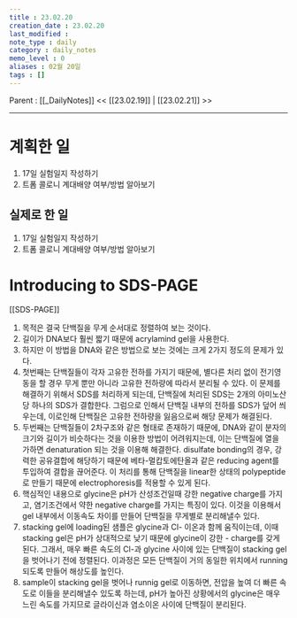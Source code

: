 ```yaml
---
title : 23.02.20
creation_date : 23.02.20
last_modified :
note_type : daily
category : daily_notes
memo_level : 0
aliases : 02월 20일
tags : []
---
```

Parent : [[_DailyNotes]]
<< [[23.02.19]] | [[23.02.21]] >>

---
# 계획한 일

1. 17일 실험일지 작성하기
2. 트폼 콜로니 계대배양 여부/방법 알아보기

## 실제로 한 일

1. 17일 실험일지 작성하기
2. 트폼 콜로니 계대배양 여부/방법 알아보기

# Introducing to SDS-PAGE

[[SDS-PAGE]]

1. 목적은 결국 단백질을 무게 순서대로 정렬하여 보는 것이다.
2. 길이가 DNA보다 훨씬 짧기 때문에 acrylamind gel을 사용한다.
3. 하지만 이 방법을 DNA와 같은 방법으로 보는 것에는 크게 2가지 정도의 문제가 있다.
4. 첫번째는 단백질들이 각자 고유한 전하를 가지기 때문에, 별다른 처리 없이 전기영동을 할 경우 무게 뿐만 아니라 고유한 전하량에 따라서 분리될 수 있다. 이 문제를 해결하기 위해서 SDS를 처리하게 되는데, 단백질에 처리된 SDS는 2개의 아미노산 당 하나의 SDS가 결합한다. 그럼으로 인해서 단백질 내부의 전하를 SDS가 덮어 씌우는데, 이로인해 단백질은 고유한 전하량을 잃음으로써 해당 문제가 해결된다.
5. 두번째는 단백질들이 2차구조와 같은 형태로 존재하기 때문에, DNA와 같이 분자의 크기와 길이가 비슷하다는 것을 이용한 방법이 어려워지는데, 이는 단백질에 열을 가하면 denaturation 되는 것을 이용해 해결한다. disulfate bonding의 경우, 강력한 공유결합에 해당하기 때문에 베타-멀캅토에탄올과 같은 reducing agent를 투입하여 결합을 끊어준다. 이 처리를 통해 단백질을 linear한 상태의 polypeptide로 만들기 때문에 electrophoresis를 적용할 수 있게 된다.
6. 핵심적인 내용으로 glycine은 pH가 산성조건일때 강한 negative charge를 가지고, 염기조건에서 약한 negative charge를 가지는 특징이 있다. 이것을 이용해서 gel 내부에서 이동속도 차이를 만들어 단백질을 무게별로 분리해낼수 있다.
7. stacking gel에 loading된 샘플은 glycine과 Cl- 이온과 함께 움직이는데, 이때 stacking gel은 pH가 상대적으로 낮기 때문에 glycine이 강한 - charge를 갖게 된다. 그래서, 매우 빠른 속도의 Cl-과 glycine 사이에 있는 단백질이 stacking gel을 벗어나기 전에 정렬된다. 이과정은 모든 단백질이 거의 동일한 위치에서 running되도록 만들어 해상도를 높인다.
8. sample이 stacking gel을 벗어나 runnig gel로 이동하면, 전압을 높여 더 빠른 속도로 이들을 분리해낼수 있도록 하는데, pH가 높아진 상황에서의 glycine은 매우 느린 속도를 가지므로 글라이신과 염소이온 사이에 단백질이 분리된다.
